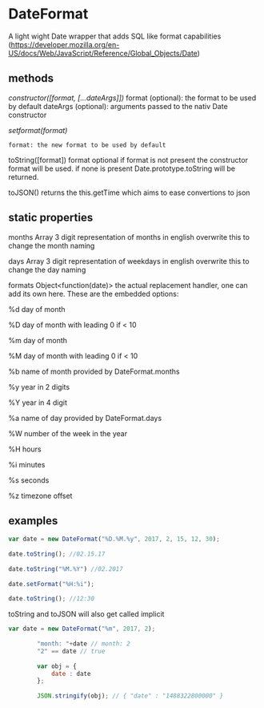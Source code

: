 # DateFormat

A light wight Date wrapper that adds SQL like format capabilities
(https://developer.mozilla.org/en-US/docs/Web/JavaScript/Reference/Global_Objects/Date)

## methods

*constructor([format, [...dateArgs]])*
	format (optional): the format to be used by default
	dateArgs (optional): arguments passed to the nativ Date constructor
    
*setformat(format)*
  
    format: the new format to be used by default
		
  toString([format])
    format optional
      if format is not present the constructor format will be used.
      if none is present Date.prototype.toString will be returned.
   
  toJSON()
    returns the this.getTime which aims to ease convertions to json
		
## static properties
 months Array<String>
  3 digit representation of months in english 
  overwrite this to change the month naming
		
 days Array<String>
  3 digit representation of weekdays in english
  overwrite this to change the day naming

 formats Object<function(date)>
  the actual replacement handler, one can add its own here. These are the embedded options:
		
  %d day of month
		
  %D day of month with leading 0 if < 10
		
  %m day of month
		
  %M day of month with leading 0 if < 10
		
  %b name of month provided by DateFormat.months
		
  %y year in 2 digits
		
  %Y year in 4 digit 
		
  %a name of day provided by DateFormat.days
		
  %W number of the week in the year
		
  %H hours
		
  %i minutes
		
  %s seconds
		
  %z timezone offset
		
## examples

```javascript
var date = new DateFormat("%D.%M.%y", 2017, 2, 15, 12, 30);
		
date.toString(); //02.15.17
		
date.toString("%M.%Y") //02.2017
		
date.setFormat("%H:%i");
		
date.toString(); //12:30
```

toString and toJSON will also get called implicit

```javascript
var date = new DateFormat("%m", 2017, 2);
		
		"month: "+date // month: 2
		"2" == date // true
		
		var obj = {
			date : date
		};
		
		JSON.stringify(obj); // { "date" : "1488322800000" }
```
